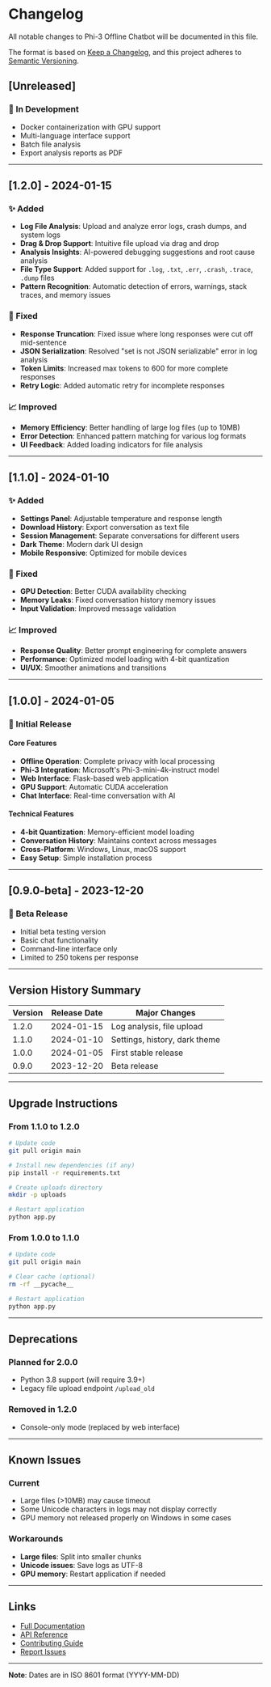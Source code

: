 
# Changelog

All notable changes to Phi-3 Offline Chatbot will be documented in this file.

The format is based on [Keep a Changelog](https://keepachangelog.com/en/1.0.0/),
and this project adheres to [Semantic Versioning](https://semver.org/spec/v2.0.0.html).

## [Unreleased]

### 🚧 In Development
- Docker containerization with GPU support
- Multi-language interface support
- Batch file analysis
- Export analysis reports as PDF

---

## [1.2.0] - 2024-01-15

### ✨ Added
- **Log File Analysis**: Upload and analyze error logs, crash dumps, and system logs
- **Drag & Drop Support**: Intuitive file upload via drag and drop
- **Analysis Insights**: AI-powered debugging suggestions and root cause analysis
- **File Type Support**: Added support for `.log`, `.txt`, `.err`, `.crash`, `.trace`, `.dump` files
- **Pattern Recognition**: Automatic detection of errors, warnings, stack traces, and memory issues

### 🔧 Fixed
- **Response Truncation**: Fixed issue where long responses were cut off mid-sentence
- **JSON Serialization**: Resolved "set is not JSON serializable" error in log analysis
- **Token Limits**: Increased max tokens to 600 for more complete responses
- **Retry Logic**: Added automatic retry for incomplete responses

### 📈 Improved
- **Memory Efficiency**: Better handling of large log files (up to 10MB)
- **Error Detection**: Enhanced pattern matching for various log formats
- **UI Feedback**: Added loading indicators for file analysis

---

## [1.1.0] - 2024-01-10

### ✨ Added
- **Settings Panel**: Adjustable temperature and response length
- **Download History**: Export conversation as text file
- **Session Management**: Separate conversations for different users
- **Dark Theme**: Modern dark UI design
- **Mobile Responsive**: Optimized for mobile devices

### 🔧 Fixed
- **GPU Detection**: Better CUDA availability checking
- **Memory Leaks**: Fixed conversation history memory issues
- **Input Validation**: Improved message validation

### 📈 Improved
- **Response Quality**: Better prompt engineering for complete answers
- **Performance**: Optimized model loading with 4-bit quantization
- **UI/UX**: Smoother animations and transitions

---

## [1.0.0] - 2024-01-05

### 🎉 Initial Release

#### Core Features
- **Offline Operation**: Complete privacy with local processing
- **Phi-3 Integration**: Microsoft's Phi-3-mini-4k-instruct model
- **Web Interface**: Flask-based web application
- **GPU Support**: Automatic CUDA acceleration
- **Chat Interface**: Real-time conversation with AI

#### Technical Features
- **4-bit Quantization**: Memory-efficient model loading
- **Conversation History**: Maintains context across messages
- **Cross-Platform**: Windows, Linux, macOS support
- **Easy Setup**: Simple installation process

---

## [0.9.0-beta] - 2023-12-20

### 🧪 Beta Release
- Initial beta testing version
- Basic chat functionality
- Command-line interface only
- Limited to 250 tokens per response

---

## Version History Summary

| Version | Release Date | Major Changes |
|---------|--------------|---------------|
| 1.2.0   | 2024-01-15  | Log analysis, file upload |
| 1.1.0   | 2024-01-10  | Settings, history, dark theme |
| 1.0.0   | 2024-01-05  | First stable release |
| 0.9.0   | 2023-12-20  | Beta release |

---

## Upgrade Instructions

### From 1.1.0 to 1.2.0
```bash
# Update code
git pull origin main

# Install new dependencies (if any)
pip install -r requirements.txt

# Create uploads directory
mkdir -p uploads

# Restart application
python app.py
```

### From 1.0.0 to 1.1.0
```bash
# Update code
git pull origin main

# Clear cache (optional)
rm -rf __pycache__

# Restart application
python app.py
```

---

## Deprecations

### Planned for 2.0.0
- Python 3.8 support (will require 3.9+)
- Legacy file upload endpoint `/upload_old`

### Removed in 1.2.0
- Console-only mode (replaced by web interface)

---

## Known Issues

### Current
- Large files (>10MB) may cause timeout
- Some Unicode characters in logs may not display correctly
- GPU memory not released properly on Windows in some cases

### Workarounds
- **Large files**: Split into smaller chunks
- **Unicode issues**: Save logs as UTF-8
- **GPU memory**: Restart application if needed

---

## Links

- [Full Documentation](README.md)
- [API Reference](API_DOCUMENTATION.md)
- [Contributing Guide](CONTRIBUTING.md)
- [Report Issues](https://github.com/yourusername/phi3-chatbot/issues)

---

**Note**: Dates are in ISO 8601 format (YYYY-MM-DD)
